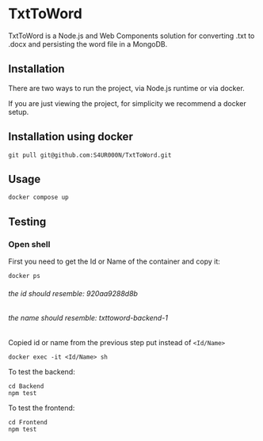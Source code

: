 # TxtToWord

TxtToWord is a Node.js and Web Components solution for converting .txt to .docx and persisting the word file in a MongoDB.

## Installation

There are two ways to run the project, via Node.js runtime or via docker.

If you are just viewing the project, for simplicity  we recommend a docker setup.

## Installation using docker

```git
git pull git@github.com:S4UR000N/TxtToWord.git
```

## Usage

```docker
docker compose up
```
## Testing

### Open shell

First you need to get the Id or Name of the container and copy it:

```docker
docker ps
```
###### the id should resemble: 920aa9288d8b
###### the name should resemble: txttoword-backend-1

Copied id or name from the previous step put instead of ```<Id/Name>```


```docker
docker exec -it <Id/Name> sh
```

To test the backend:

```
cd Backend
npm test
```

To test the frontend:
```
cd Frontend
npm test
```
